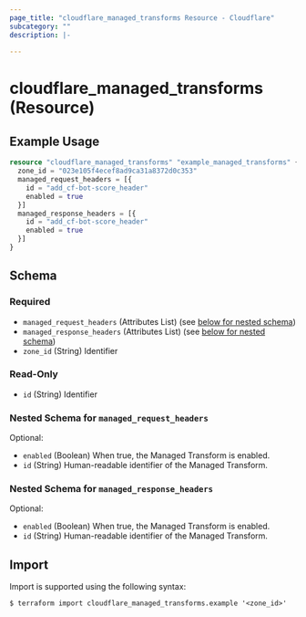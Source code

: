 ```yaml
---
page_title: "cloudflare_managed_transforms Resource - Cloudflare"
subcategory: ""
description: |-
  
---
```


# cloudflare_managed_transforms (Resource)



## Example Usage

```terraform
resource "cloudflare_managed_transforms" "example_managed_transforms" {
  zone_id = "023e105f4ecef8ad9ca31a8372d0c353"
  managed_request_headers = [{
    id = "add_cf-bot-score_header"
    enabled = true
  }]
  managed_response_headers = [{
    id = "add_cf-bot-score_header"
    enabled = true
  }]
}
```

<!-- schema generated by tfplugindocs -->
## Schema

### Required

- `managed_request_headers` (Attributes List) (see [below for nested schema](#nestedatt--managed_request_headers))
- `managed_response_headers` (Attributes List) (see [below for nested schema](#nestedatt--managed_response_headers))
- `zone_id` (String) Identifier

### Read-Only

- `id` (String) Identifier

<a id="nestedatt--managed_request_headers"></a>
### Nested Schema for `managed_request_headers`

Optional:

- `enabled` (Boolean) When true, the Managed Transform is enabled.
- `id` (String) Human-readable identifier of the Managed Transform.


<a id="nestedatt--managed_response_headers"></a>
### Nested Schema for `managed_response_headers`

Optional:

- `enabled` (Boolean) When true, the Managed Transform is enabled.
- `id` (String) Human-readable identifier of the Managed Transform.

## Import

Import is supported using the following syntax:

```shell
$ terraform import cloudflare_managed_transforms.example '<zone_id>'
```
